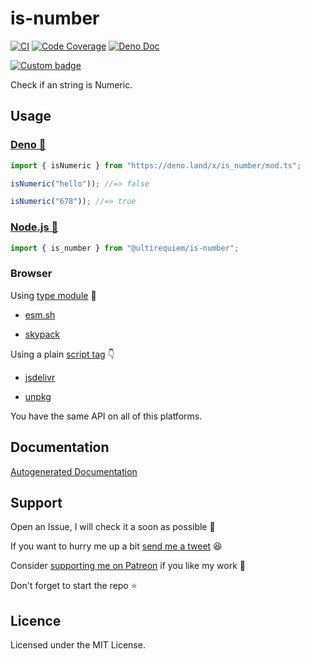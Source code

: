 # is-number

[![CI](https://github.com/UltiRequiem/is-number/actions/workflows/ci.yaml/badge.svg)](https://github.com/UltiRequiem/is-number/actions/workflows/ci.yaml)
[![Code Coverage](https://codecov.io/gh/ultirequiem/is_number/branch/main/graph/badge.svg)](https://codecov.io/gh/ultirequiem/is_number)
[![Deno Doc](https://doc.deno.land/badge.svg)](https://doc.deno.land/https/deno.land/x/is_number/mod.ts)

[![Custom badge](https://img.shields.io/endpoint?url=https%3A%2F%2Fdeno-visualizer.danopia.net%2Fshields%2Flatest-version%2Fx%2Fis_number%2Fmod.ts)](https://doc.deno.land/https/deno.land/x/is_number/mod.ts)

Check if an string is Numeric.

## Usage

### [Deno 🦕](https://deno.land/x/is_number)

```typescript
import { isNumeric } from "https://deno.land/x/is_number/mod.ts";

isNumeric("hello")); //=> false

isNumeric("678")); //=> true
```

### [Node.js 🐢](https://npmjs.com/package/@ultirequiem/is-number)

```typescript
import { is_number } from "@ultirequiem/is-number";
```

### Browser

Using
[type module](https://developer.mozilla.org/en-US/docs/Web/JavaScript/Guide/Modules)
🍱

- [esm.sh](https://esm.sh/@ultirequiem/is-number)

- [skypack](https://cdn.skypack.dev/@ultirequiem/is-number)

Using a plain
[script tag](https://developer.mozilla.org/en-US/docs/Web/HTML/Element/script) 👇

- [jsdelivr](https://cdn.jsdelivr.net/npm/@ultirequiem/is-number)

- [unpkg](https://unpkg.com/@ultirequiem/is-number)

You have the same API on all of this platforms.

## Documentation

[Autogenerated Documentation](https://doc.deno.land/https://deno.land/x/is_number/mod.ts)

## Support

Open an Issue, I will check it a soon as possible 👀

If you want to hurry me up a bit
[send me a tweet](https://twitter.com/intent/tweet?text=%40UltiRequiem%20) 😆

Consider [supporting me on Patreon](https://patreon.com/UltiRequiem) if you like
my work 🚀

Don't forget to start the repo ⭐

## Licence

Licensed under the MIT License.
